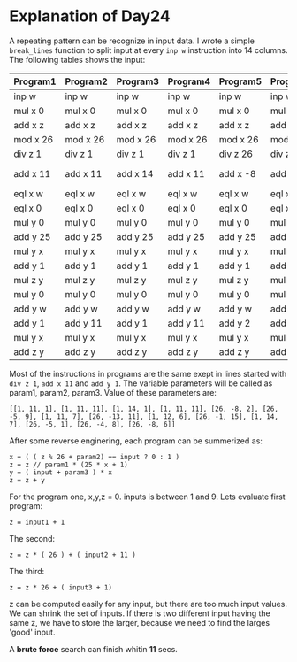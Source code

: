 # Explanation of Day24

A repeating pattern can be recognize in input data. I wrote a simple `break_lines` function to split input at every `inp w` instruction into 14 columns. The following tables shows the input: 

|Program1|Program2|Program3|Program4|Program5|Program6|Program7|Program8|Program9|Program10|Program11|Program12|Program13|Program14|
|----------|---------|---------|---------|---------|---------|---------|---------|---------|---------|---------|---------|---------|---------|
| inp w    |inp w    |inp w    |inp w    |inp w    |inp w    |inp w    |inp w    |inp w    |inp w    |inp w    |inp w    |inp w    |inp w    |
| mul x 0  |mul x 0  |mul x 0  |mul x 0  |mul x 0  |mul x 0  |mul x 0  |mul x 0  |mul x 0  |mul x 0  |mul x 0  |mul x 0  |mul x 0  |mul x 0  |
| add x z  |add x z  |add x z  |add x z  |add x z  |add x z  |add x z  |add x z  |add x z  |add x z  |add x z  |add x z  |add x z  |add x z  |
| mod x 26 |mod x 26 |mod x 26 |mod x 26 |mod x 26 |mod x 26 |mod x 26 |mod x 26 |mod x 26 |mod x 26 |mod x 26 |mod x 26 |mod x 26 |mod x 26 |
| div z 1  |div z 1  |div z 1  |div z 1  |div z 26 |div z 26 |div z 1  |div z 26 |div z 1  |div z 26 |div z 1  |div z 26 |div z 26 |div z 26 |
| add x 11 |add x 11 |add x 14 |add x 11 |add x -8 |add x -5 |add x 11 |add x -13|add x 12 |add x -1 |add x 14 |add x -5 |add x -4 |add x -8 |
| eql x w  |eql x w  |eql x w  |eql x w  |eql x w  |eql x w  |eql x w  |eql x w  |eql x w  |eql x w  |eql x w  |eql x w  |eql x w  |eql x w  |
| eql x 0  |eql x 0  |eql x 0  |eql x 0  |eql x 0  |eql x 0  |eql x 0  |eql x 0  |eql x 0  |eql x 0  |eql x 0  |eql x 0  |eql x 0  |eql x 0  |
| mul y 0  |mul y 0  |mul y 0  |mul y 0  |mul y 0  |mul y 0  |mul y 0  |mul y 0  |mul y 0  |mul y 0  |mul y 0  |mul y 0  |mul y 0  |mul y 0  |
| add y 25 |add y 25 |add y 25 |add y 25 |add y 25 |add y 25 |add y 25 |add y 25 |add y 25 |add y 25 |add y 25 |add y 25 |add y 25 |add y 25 |
| mul y x  |mul y x  |mul y x  |mul y x  |mul y x  |mul y x  |mul y x  |mul y x  |mul y x  |mul y x  |mul y x  |mul y x  |mul y x  |mul y x  |
| add y 1  |add y 1  |add y 1  |add y 1  |add y 1  |add y 1  |add y 1  |add y 1  |add y 1  |add y 1  |add y 1  |add y 1  |add y 1  |add y 1  |
| mul z y  |mul z y  |mul z y  |mul z y  |mul z y  |mul z y  |mul z y  |mul z y  |mul z y  |mul z y  |mul z y  |mul z y  |mul z y  |mul z y  |
| mul y 0  |mul y 0  |mul y 0  |mul y 0  |mul y 0  |mul y 0  |mul y 0  |mul y 0  |mul y 0  |mul y 0  |mul y 0  |mul y 0  |mul y 0  |mul y 0  |
| add y w  |add y w  |add y w  |add y w  |add y w  |add y w  |add y w  |add y w  |add y w  |add y w  |add y w  |add y w  |add y w  |add y w  |
| add y 1  |add y 11 |add y 1  |add y 11 |add y 2  |add y 9  |add y 7  |add y 11 |add y 6  |add y 15 |add y 7  |add y 1  |add y 8  |add y 6  |
| mul y x  |mul y x  |mul y x  |mul y x  |mul y x  |mul y x  |mul y x  |mul y x  |mul y x  |mul y x  |mul y x  |mul y x  |mul y x  |mul y x  |
| add z y  |add z y  |add z y  |add z y  |add z y  |add z y  |add z y  |add z y  |add z y  |add z y  |add z y  |add z y  |add z y  |add z y  |

Most of the instructions in programs are the same exept in lines started with `div z 1`, `add x 11` and `add y 1`. The variable parameters will be called as param1, param2, param3. Value of these parameters are:
```
[[1, 11, 1], [1, 11, 11], [1, 14, 1], [1, 11, 11], [26, -8, 2], [26, -5, 9], [1, 11, 7], [26, -13, 11], [1, 12, 6], [26, -1, 15], [1, 14, 7], [26, -5, 1], [26, -4, 8], [26, -8, 6]]
```

After some reverse enginering, each program can be summerized as: 
```
x = ( ( z % 26 + param2) == input ? 0 : 1 )
z = z // param1 * (25 * x + 1)
y = ( input + param3 ) * x
z = z + y
```
 
For the program one, x,y,z = 0. inputs is between 1 and 9. Lets evaluate first program:
```
z = input1 + 1
```
The second:
```
z = z * ( 26 ) + ( input2 + 11 ) 
```
The third: 
```
z = z * 26 + ( input3 + 1)
```

z can be computed easily for any input, but there are too much input values. We can shrink the set of inputs. If there is two different input having the same z, we have to store the larger, because we need to find the larges 'good' input.

A **brute force** search can finish whitin **11** secs.